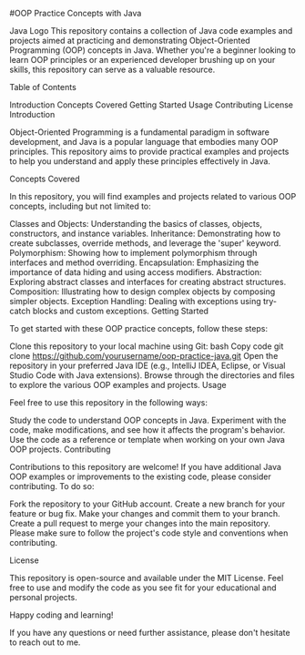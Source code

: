 #OOP Practice Concepts with Java

Java Logo
This repository contains a collection of Java code examples and projects aimed at practicing and demonstrating Object-Oriented Programming (OOP) concepts in Java. Whether you're a beginner looking to learn OOP principles or an experienced developer brushing up on your skills, this repository can serve as a valuable resource.

Table of Contents

Introduction
Concepts Covered
Getting Started
Usage
Contributing
License
Introduction

Object-Oriented Programming is a fundamental paradigm in software development, and Java is a popular language that embodies many OOP principles. This repository aims to provide practical examples and projects to help you understand and apply these principles effectively in Java.

Concepts Covered

In this repository, you will find examples and projects related to various OOP concepts, including but not limited to:

Classes and Objects: Understanding the basics of classes, objects, constructors, and instance variables.
Inheritance: Demonstrating how to create subclasses, override methods, and leverage the 'super' keyword.
Polymorphism: Showing how to implement polymorphism through interfaces and method overriding.
Encapsulation: Emphasizing the importance of data hiding and using access modifiers.
Abstraction: Exploring abstract classes and interfaces for creating abstract structures.
Composition: Illustrating how to design complex objects by composing simpler objects.
Exception Handling: Dealing with exceptions using try-catch blocks and custom exceptions.
Getting Started

To get started with these OOP practice concepts, follow these steps:

Clone this repository to your local machine using Git:
bash
Copy code
git clone https://github.com/yourusername/oop-practice-java.git
Open the repository in your preferred Java IDE (e.g., IntelliJ IDEA, Eclipse, or Visual Studio Code with Java extensions).
Browse through the directories and files to explore the various OOP examples and projects.
Usage

Feel free to use this repository in the following ways:

Study the code to understand OOP concepts in Java.
Experiment with the code, make modifications, and see how it affects the program's behavior.
Use the code as a reference or template when working on your own Java OOP projects.
Contributing

Contributions to this repository are welcome! If you have additional Java OOP examples or improvements to the existing code, please consider contributing. To do so:

Fork the repository to your GitHub account.
Create a new branch for your feature or bug fix.
Make your changes and commit them to your branch.
Create a pull request to merge your changes into the main repository.
Please make sure to follow the project's code style and conventions when contributing.

License

This repository is open-source and available under the MIT License. Feel free to use and modify the code as you see fit for your educational and personal projects.

Happy coding and learning!

If you have any questions or need further assistance, please don't hesitate to reach out to me.

